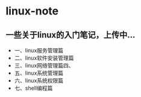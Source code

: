 # linux-note
## 一些关于linux的入门笔记，上传中...

- 一、linux服务管理篇
- 二、linux软件安装管理篇
- 三、linux网络管理篇四、
- 五、linux系统管理篇
- 六、linux系统权限篇
- 七、shell编程篇
